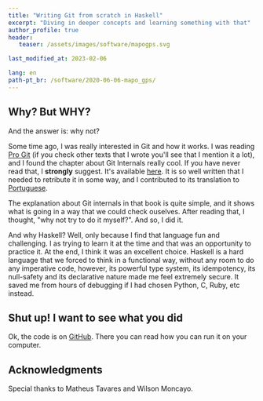 ```yaml
---
title: "Writing Git from scratch in Haskell"
excerpt: "Diving in deeper concepts and learning something with that"
author_profile: true
header:
   teaser: /assets/images/software/mapogps.svg

last_modified_at: 2023-02-06

lang: en
path-pt_br: /software/2020-06-06-mapo_gps/
---
```


## Why? But WHY?

And the answer is: why not?

Some time ago, I was really interested in Git and how it works. I was reading
[Pro Git](https://git-scm.com/book/en/v2) (if you check other texts that I wrote
you'll see that I mention it a lot), and I found the chapter about Git Internals
really cool. If you have never read that, I **strongly** suggest. It's available
[here](https://git-scm.com/book/en/v2/Git-Internals-Plumbing-and-Porcelain).
It is so well written that I needed to retribute it in some way, and I
contributed to its translation to [Portuguese](https://git-scm.com/book/pt-br/v2/Funcionamento-Interno-do-Git-Encanamento-e-Porcelana).

The explanation about Git internals in that book is quite simple, and it shows
what is going in a way that we could check ouselves. After reading that, I
thought, "why not try to do it myself?". And so, I did it.

And why Haskell? Well, only because I find that language fun and challenging. I
as trying to learn it at the time and that was an opportunity to practice it. At
the end, I think it was an excellent choice. Haskell is a hard language that we
forced to think in a functional way, without any room to do any imperative
code, however, its powerful type system, its idempotency, its null-safety and
its declarative nature made me feel extremely secure. It saved me from hours of
debugging if I had chosen Python, C, Ruby, etc instead.

## Shut up! I want to see what you did

Ok, the code is on [GitHub](https://github.com/lucasoshiro/oshit). There you can
read how you can run it on your computer.

## Acknowledgments

Special thanks to Matheus Tavares and Wilson Moncayo.
